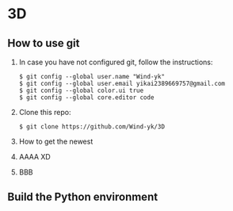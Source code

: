 # 3D

## How to use git

1. In case you have not configured git, follow the instructions:

    ```
    $ git config --global user.name "Wind-yk"
    $ git config --global user.email yikai2389669757@gmail.com
    $ git config --global color.ui true
    $ git config --global core.editor code
    ```

2. Clone this repo:

    ```
    $ git clone https://github.com/Wind-yk/3D
    ```

3. How to get the newest

4. AAAA XD

5. BBB


## Build the Python environment

